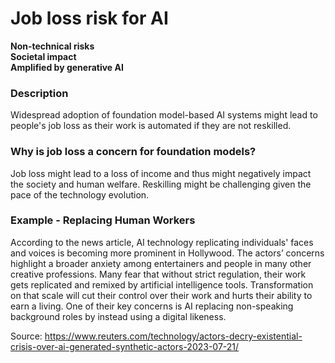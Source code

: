 # Job loss risk for AI

**Non-technical risks** \
**Societal impact** \
**Amplified by generative AI**

### Description

Widespread adoption of foundation model-based AI systems might lead to people's job loss as their work is automated if they are not reskilled.

### Why is job loss a concern for foundation models?

Job loss might lead to a loss of income and thus might negatively impact the society and human welfare. Reskilling might be challenging given the pace of the technology evolution.

### Example - Replacing Human Workers

According to the news article, AI technology replicating individuals' faces and voices is becoming more prominent in Hollywood. The actors’ concerns highlight a broader anxiety among entertainers and people in many other creative professions. Many fear that without strict regulation, their work gets replicated and remixed by artificial intelligence tools. Transformation on that scale will cut their control over their work and hurts their ability to earn a living. One of their key concerns is AI replacing non-speaking background roles by instead using a digital likeness.

Source: https://www.reuters.com/technology/actors-decry-existential-crisis-over-ai-generated-synthetic-actors-2023-07-21/